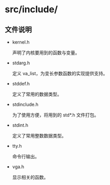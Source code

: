 # src/include/
## 文件说明

- kernel.h

    声明了内核要用到的函数与变量。
    
- stdarg.h

    定义 va_list，为变长参数函数的实现提供支持。

- stddef.h

    定义了常用的数据类型。
    
- stdinclude.h

    为了使用方便，将用到的 std*.h 文件打包。

- stdint.h

    定义了常用整数数据类型。

- tty.h

    命令行输出。

- vga.h

    显示相关的函数。
    


